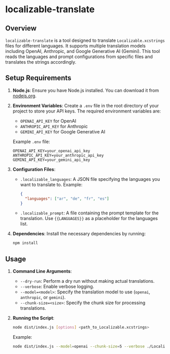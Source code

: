 # localizable-translate
## Overview

`localizable-translate` is a tool designed to translate `Localizable.xcstrings` files for different languages. It supports multiple translation models including OpenAI, Anthropic, and Google Generative AI (Gemini). This tool reads the languages and prompt configurations from specific files and translates the strings accordingly.

## Setup Requirements

1. **Node.js**: Ensure you have Node.js installed. You can download it from [nodejs.org](https://nodejs.org/).

2. **Environment Variables**: Create a `.env` file in the root directory of your project to store your API keys. The required environment variables are:
   - `OPENAI_API_KEY` for OpenAI
   - `ANTHROPIC_API_KEY` for Anthropic
   - `GEMINI_API_KEY` for Google Generative AI

   Example `.env` file:
   ```
   OPENAI_API_KEY=your_openai_api_key
   ANTHROPIC_API_KEY=your_anthropic_api_key
   GEMINI_API_KEY=your_gemini_api_key
   ```

3. **Configuration Files**:
   - `.localizable_languages`: A JSON file specifying the languages you want to translate to.
     Example:
     ```json
     {
       "languages": ["ar", "de", "fr", "es"]
     }
     ```
   - `.localizable_prompt`: A file containing the prompt template for the translation. Use `{{LANGUAGES}}` as a placeholder for the languages list.

4. **Dependencies**: Install the necessary dependencies by running:
   ```bash
   npm install
   ```

## Usage

1. **Command Line Arguments**:
   - `--dry-run`: Perform a dry run without making actual translations.
   - `--verbose`: Enable verbose logging.
   - `--model=<model>`: Specify the translation model to use (`openai`, `anthropic`, or `gemini`).
   - `--chunk-size=<size>`: Specify the chunk size for processing translations.

2. **Running the Script**:
   ```bash
   node dist/index.js [options] <path_to_Localizable.xcstrings>
   ```

   Example:
   ```bash
   node dist/index.js --model=openai --chunk-size=5 --verbose ./Localizable.xcstrings
   ```
